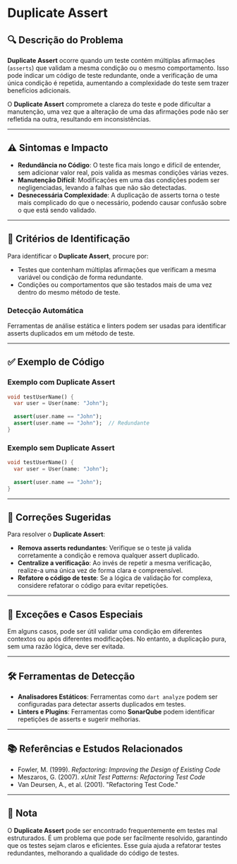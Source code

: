 # Duplicate Assert

## 🔍 Descrição do Problema
**Duplicate Assert** ocorre quando um teste contém múltiplas afirmações (`asserts`) que validam a mesma condição ou o mesmo comportamento. Isso pode indicar um código de teste redundante, onde a verificação de uma única condição é repetida, aumentando a complexidade do teste sem trazer benefícios adicionais.

O **Duplicate Assert** compromete a clareza do teste e pode dificultar a manutenção, uma vez que a alteração de uma das afirmações pode não ser refletida na outra, resultando em inconsistências.

---

## ⚠️ Sintomas e Impacto
- **Redundância no Código**: O teste fica mais longo e difícil de entender, sem adicionar valor real, pois valida as mesmas condições várias vezes.
- **Manutenção Difícil**: Modificações em uma das condições podem ser negligenciadas, levando a falhas que não são detectadas.
- **Desnecessária Complexidade**: A duplicação de asserts torna o teste mais complicado do que o necessário, podendo causar confusão sobre o que está sendo validado.

---

## 🔑 Critérios de Identificação
Para identificar o **Duplicate Assert**, procure por:
- Testes que contenham múltiplas afirmações que verificam a mesma variável ou condição de forma redundante.
- Condições ou comportamentos que são testados mais de uma vez dentro do mesmo método de teste.

### Detecção Automática
Ferramentas de análise estática e linters podem ser usadas para identificar asserts duplicados em um método de teste.

---

## ✅ Exemplo de Código

### Exemplo com Duplicate Assert

```dart
void testUserName() {
  var user = User(name: "John");
  
  assert(user.name == "John");
  assert(user.name == "John");  // Redundante
}
```

### Exemplo sem Duplicate Assert

```dart
void testUserName() {
  var user = User(name: "John");
  
  assert(user.name == "John");
}
```

---

## 🚀 Correções Sugeridas
Para resolver o **Duplicate Assert**:

- **Remova asserts redundantes**: Verifique se o teste já valida corretamente a condição e remova qualquer assert duplicado.
- **Centralize a verificação**: Ao invés de repetir a mesma verificação, realize-a uma única vez de forma clara e compreensível.
- **Refatore o código de teste**: Se a lógica de validação for complexa, considere refatorar o código para evitar repetições.

---

## 🌟 Exceções e Casos Especiais
Em alguns casos, pode ser útil validar uma condição em diferentes contextos ou após diferentes modificações. No entanto, a duplicação pura, sem uma razão lógica, deve ser evitada.

---

## 🛠 Ferramentas de Detecção
- **Analisadores Estáticos**: Ferramentas como `dart analyze` podem ser configuradas para detectar asserts duplicados em testes.
- **Linters e Plugins**: Ferramentas como **SonarQube** podem identificar repetições de asserts e sugerir melhorias.

---

## 📚 Referências e Estudos Relacionados
- Fowler, M. (1999). *Refactoring: Improving the Design of Existing Code*
- Meszaros, G. (2007). *xUnit Test Patterns: Refactoring Test Code*
- Van Deursen, A., et al. (2001). "Refactoring Test Code."

---

## 📝 Nota
O **Duplicate Assert** pode ser encontrado frequentemente em testes mal estruturados. É um problema que pode ser facilmente resolvido, garantindo que os testes sejam claros e eficientes. Esse guia ajuda a refatorar testes redundantes, melhorando a qualidade do código de testes.
